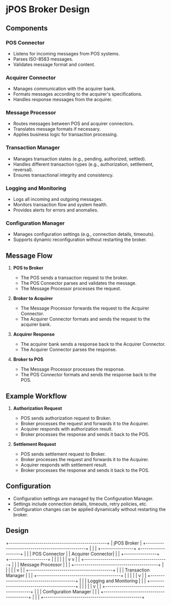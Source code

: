# jPOS Broker Design

## Components

### POS Connector
- Listens for incoming messages from POS systems.
- Parses ISO-8583 messages.
- Validates message format and content.

### Acquirer Connector
- Manages communication with the acquirer bank.
- Formats messages according to the acquirer's specifications.
- Handles response messages from the acquirer.

### Message Processor
- Routes messages between POS and acquirer connectors.
- Translates message formats if necessary.
- Applies business logic for transaction processing.

### Transaction Manager
- Manages transaction states (e.g., pending, authorized, settled).
- Handles different transaction types (e.g., authorization, settlement, reversal).
- Ensures transactional integrity and consistency.

### Logging and Monitoring
- Logs all incoming and outgoing messages.
- Monitors transaction flow and system health.
- Provides alerts for errors and anomalies.

### Configuration Manager
- Manages configuration settings (e.g., connection details, timeouts).
- Supports dynamic reconfiguration without restarting the broker.

## Message Flow

1. **POS to Broker**
   - The POS sends a transaction request to the broker.
   - The POS Connector parses and validates the message.
   - The Message Processor processes the request.

2. **Broker to Acquirer**
   - The Message Processor forwards the request to the Acquirer Connector.
   - The Acquirer Connector formats and sends the request to the acquirer bank.

3. **Acquirer Response**
   - The acquirer bank sends a response back to the Acquirer Connector.
   - The Acquirer Connector parses the response.

4. **Broker to POS**
   - The Message Processor processes the response.
   - The POS Connector formats and sends the response back to the POS.

## Example Workflow

1. **Authorization Request**
   - POS sends authorization request to Broker.
   - Broker processes the request and forwards it to the Acquirer.
   - Acquirer responds with authorization result.
   - Broker processes the response and sends it back to the POS.

2. **Settlement Request**
   - POS sends settlement request to Broker.
   - Broker processes the request and forwards it to the Acquirer.
   - Acquirer responds with settlement result.
   - Broker processes the response and sends it back to the POS.

## Configuration

- Configuration settings are managed by the Configuration Manager.
- Settings include connection details, timeouts, retry policies, etc.
- Configuration changes can be applied dynamically without restarting the broker.

## Design

+------------------------------------------------+
|                   jPOS Broker                  |
+------------------------------------------------+
|                                                |
|  +----------------+    +-------------------+   |
|  |  POS Connector |    | Acquirer Connector|   |
|  +----------------+    +-------------------+   |
|          |                        |            |
|          v                        v            |
|  +-----------------------------------------+   |
|  |             Message Processor           |   |
|  +-----------------------------------------+   |
|                        |                       |
|                        v                       |
|  +-----------------------------------------+   |
|  |            Transaction Manager          |   |
|  +-----------------------------------------+   |
|                        |                       |
|                        v                       |
|  +-----------------------------------------+   |
|  |          Logging and Monitoring         |   |
|  +-----------------------------------------+   |
|                        |                       |
|                        v                       |
|  +-----------------------------------------+   |
|  |           Configuration Manager         |   |
|  +-----------------------------------------+   |
|                                                |
+------------------------------------------------+